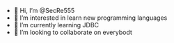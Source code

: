 - 👋 Hi, I’m @SecRe555
- 👀 I’m interested in learn new programming languages
- 🌱 I’m currently learning JDBC
- 💞️ I’m looking to collaborate on everybodt

<!---
SecRe555/SecRe555 is a ✨ special ✨ repository because its `README.md` (this file) appears on your GitHub profile.
You can click the Preview link to take a look at your changes.
--->

